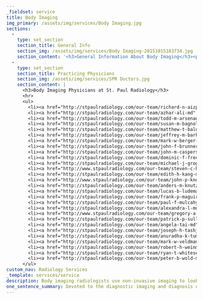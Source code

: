 ```yaml
---
_fieldset: service
title: Body Imaging
img_primary: /assets/img/services/Body Imaging.jpg
sections:
  - 
    type: set_section
    section_title: General Info
    section_img: /assets/img/services/Body Imaging-20151015183734.jpg
    section_content: '<h3>General Information About Body Imaging</h3><p>Body imaging radiologists use non-invasive diagnostic imaging to look for abnormalities inside the body and perform limited invasive procedures by guiding instruments inside the body to sample tissue.</p><p>In the chest, this includes the lungs, heart and vessels. In the abdomen, this includes the liver, spleen, kidneys, pancreas, adrenal glands, vessels and intestines. In the pelvis, this includes the bladder and female organs. Body imaging radiologists use diagnostic imaging to non-invasively look for abnormalities inside the body. These imaging techniques also help body imaging radiologists perform limited invasive procedures by guiding instruments inside the body to sample tissue. This has all but eliminated the need for exploratory surgeries often performed in the past.</p><p><strong><a href="http://www.stpaulradiology.com/services/imaging/ct-computed-tomography" target="_blank">CT</a></strong><br>Computed Tomography (CT) is a primary body imaging tool. CT can rapidly produce cross sectional images through the body allowing the radiologist to view in detail the internal organs and any diseases affecting them. The entire chest, abdomen and pelvis can be imaged with state-of-the art CT scanners in 15 seconds. This has made CT the primary imaging tool in cases of acute abdominal distress.</p><p><strong><a href="http://www.stpaulradiology.com/services/imaging/mri" target="_blank">MRI</a></strong><br>Magnetic Resonance Imaging (MRI) is used in body imaging to characterize abnormal findings in greater detail. MRI produces multiple cross sectional images through the body without the need for iodine contrast and without using ionizing radiation. This makes MRI safer in terms of radiation dose and for people with iodine allergies and kidney disease. MRI produces images with extreme soft tissue detail, allowing the body imaging radiologist to be very specific about tumor location and disease extent. MRI is helpful to show tumors of the liver and other organs and in imaging the blood vessels.</p><p><strong><a href="http://www.stpaulradiology.com/services/imaging/ultrasound" target="_blank">Ultrasound</a></strong><br>Ultrasound is an imaging tool that is frequently used in conjunction with MRI and CT to look into the body. Important features of Ultrasound include real time live images, the ability to characterize blood flow through vessels and to determine cysts from solid tumors. It uses sound waves to produce images. Ultrasound is the primary screening tool used to look for diseases of the gallbladder and ovaries.<span></span><span></span></p>'
  - 
    type: set_section
    section_title: Practicing Physicians
    section_img: /assets/img/services/SPR Doctors.jpg
    section_content: |
      <h3>Body Imaging Physicians at St. Paul Radiology</h3>
      <hr>
      <ul>
      	<li><a href="http://stpaulradiology.com/our-team/richard-n-aizpuru-md" title="Richard N. Aizpuru, M.D." target="_blank">Richard N. Aizpuru, MD</a></li>
      	<li><a href="http://stpaulradiology.com/our-team/azhar-ali-md" title="Azhar Ali, M.D." target="_blank">Azhar Ali, MD</a></li>
      	<li><a href="http://stpaulradiology.com/our-team/todd-m-arsenault-md" title="Todd M. Arsenault, M.D." target="_blank">Todd M. Arsenault, MD</a></li>
      	<li><a href="http://stpaulradiology.com/our-team/susan-m-bagnoli-truman-md" title="Todd M. Arsenault, M.D." target="_blank">Susan M. Bagnoli Truman, MD</a></li>
      	<li><a href="http://stpaulradiology.com/our-team/matthew-t-baldwin-md" title="Matthew T. Baldwin, M.D." target="_blank">Matthew T. Baldwin, MD</a></li>
      	<li><a href="http://stpaulradiology.com/our-team/jeffrey-m-barkmeier-md" title="Jeffrey M. Barkmeier, M.D." target="_blank">Jeffrey M. Barkmeier, MD</a></li>
      	<li><a href="http://stpaulradiology.com/our-team/mark-w-berger-md" title="Mark W. Berger, M.D." target="_blank">Mark W. Berger, MD</a></li>
      	<li><a href="http://stpaulradiology.com/our-team/john-f-brunner-md" title="Mark W. Berger, M.D." target="_blank">John F. Brunner, MD</a></li>
      	<li><a href="http://stpaulradiology.com/our-team/john-m-caspers-md" title="John M. Caspers, M.D." target="_blank">John M. Caspers, MD</a></li>
      	<li><a href="http://stpaulradiology.com/our-team/dominic-f-frecentese-md" title="Dominic F. Frecentese, M.D." target="_blank">Dominic F. Frecentese, MD</a></li>
      	<li><a href="http://stpaulradiology.com/our-team/michael-j-grogan-md" title="Michael J. Grogan, M.D." target="_blank">Michael J. Grogan, MD</a></li>
      	<li><a href="http://www.stpaulradiology.com/our-team/steven-c-hommeyer-md" target="_blank">Steven C. Hommeyer, MD</a></li>
      	<li><a href="http://stpaulradiology.com/our-team/edith-h-kang-md" title="Edith H. Kang, M.D." target="_blank">Edith H. Kang, MD</a></li>
      	<li><a href="http://www.stpaulradiology.com/our-team/john-p-knoedler-jr-md-facr" title="John P. Knoedler, Jr., M.D., FACR" target="_blank">John P. Knoedler, Jr., MD, FACR</a></li>
      	<li><a href="http://stpaulradiology.com/our-team/anders-m-knutzen-md" title="Anders M. Knutzen, M.D." target="_blank">Anders M. Knutzen, MD</a></li>
      	<li><a href="http://stpaulradiology.com/our-team/lucas-b-ludeman-md" title="Lucas B. Ludeman, M.D." target="_blank">Lucas B. Ludeman, MD</a></li>
      	<li><a href="http://stpaulradiology.com/our-team/frank-p-maguire-md" title="Frank P. Maguire, M.D." target="_blank">Frank P. Maguire, MD</a></li>
      	<li><a href="http://stpaulradiology.com/our-team/paul-f-mulcahy-md" title="Paul F. Mulcahy, M.D." target="_blank">Paul F. Mulcahy, MD</a></li>
      	<li><a href="http://stpaulradiology.com/our-team/alexandra-l-muschenheim-md" title="Alexandra L. Muschenheim, M.D." target="_blank">Alexandra L. Muschenheim, MD</a></li>
      	<li><a href="http://www.stpaulradiology.com/our-team/gregory-a-rathmann-md" title="Gregory A. Rathmann, M.D." target="_blank">Gregory A. Rathmann, MD</a></li>
      	<li><a href="http://stpaulradiology.com/our-team/patrick-p-sullivan-md" title="Patrick P. Sullivan, M.D." target="_blank">Patrick P. Sullivan, MD</a></li>
      	<li><a href="http://stpaulradiology.com/our-team/angela-tai-md" title="Angela Tai, M.D." target="_blank">Angela Tai, MD</a></li>
      	<li><a href="http://stpaulradiology.com/our-team/joseph-h-tashjian-md" title="Joseph H. Tashjian, M.D." target="_blank">Joseph H. Tashjian, MD</a></li>
      	<li><a href="http://stpaulradiology.com/our-team/anuradha-k-tummala-md" title="Anuradha K. Tummala, M.D." target="_blank">Anuradha K. Tummala, MD</a></li>
      	<li><a href="http://stpaulradiology.com/our-team/mark-w-veldman-md" title="Mark W. Veldman, M.D.">Mark W. Veldman, M.D.</a></li>
      	<li><a href="http://stpaulradiology.com/our-team/robert-h-weinmann-iv-md" title="Robert H. Weinmann IV, M.D." target="_blank">Robert H. Weinmann IV, MD</a></li>
      	<li><a href="http://stpaulradiology.com/our-team/ryan-t-whitesell-md" title="Robert H. Weinmann IV, M.D." target="_blank">Ryan T. Whitesell, MD</a></li>
      	<li><a href="http://stpaulradiology.com/our-team/peter-b-wold-md" title="Peter B. Wold, M.D." target="_blank">Peter B. Wold, MD</a></li>
      </ul>
custom_nav: Radiology Services
_template: services/service
description: Body imaging radiologists use non-invasive imaging to look for abnormalities, and perform procedures by guiding instruments inside the body to sample tissue.
one_sentence_summary: Devoted to the diagnostic imaging and diagnosis of diseases affecting the chest, abdomen, and pelvis.
---
```















